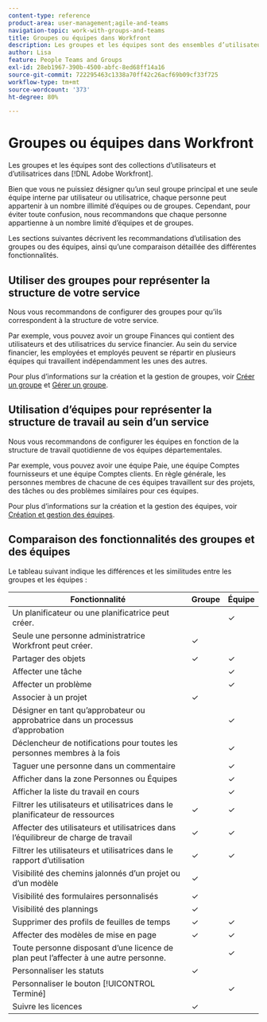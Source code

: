 ```yaml
---
content-type: reference
product-area: user-management;agile-and-teams
navigation-topic: work-with-groups-and-teams
title: Groupes ou équipes dans Workfront
description: Les groupes et les équipes sont des ensembles d’utilisateurs dans Adobe Workfront. Découvrez les différences et les similitudes entre les groupes et les équipes.
author: Lisa
feature: People Teams and Groups
exl-id: 28eb1967-390b-4500-abfc-8ed68ff14a16
source-git-commit: 722295463c1338a70ff42c26acf69b09cf33f725
workflow-type: tm+mt
source-wordcount: '373'
ht-degree: 80%

---
```


# Groupes ou équipes dans Workfront

<!-- Audited: 12/2023 -->

Les groupes et les équipes sont des collections d’utilisateurs et d’utilisatrices dans [!DNL Adobe Workfront].

Bien que vous ne puissiez désigner qu’un seul groupe principal et une seule équipe interne par utilisateur ou utilisatrice, chaque personne peut appartenir à un nombre illimité d’équipes ou de groupes. Cependant, pour éviter toute confusion, nous recommandons que chaque personne appartienne à un nombre limité d’équipes et de groupes.

Les sections suivantes décrivent les recommandations d’utilisation des groupes ou des équipes, ainsi qu’une comparaison détaillée des différentes fonctionnalités.

## Utiliser des groupes pour représenter la structure de votre service

Nous vous recommandons de configurer des groupes pour qu’ils correspondent à la structure de votre service.

Par exemple, vous pouvez avoir un groupe Finances qui contient des utilisateurs et des utilisatrices du service financier. Au sein du service financier, les employées et employés peuvent se répartir en plusieurs équipes qui travaillent indépendamment les unes des autres.

Pour plus d’informations sur la création et la gestion de groupes, voir [Créer un groupe](../../administration-and-setup/manage-groups/create-and-manage-groups/create-a-group.md) et [Gérer un groupe](../../administration-and-setup/manage-groups/create-and-manage-groups/manage-a-group.md).

## Utilisation d’équipes pour représenter la structure de travail au sein d’un service

Nous vous recommandons de configurer les équipes en fonction de la structure de travail quotidienne de vos équipes départementales.

Par exemple, vous pouvez avoir une équipe Paie, une équipe Comptes fournisseurs et une équipe Comptes clients. En règle générale, les personnes membres de chacune de ces équipes travaillent sur des projets, des tâches ou des problèmes similaires pour ces équipes.

Pour plus d’informations sur la création et la gestion des équipes, voir [Création et gestion des équipes](../../people-teams-and-groups/create-and-manage-teams/create-and-mange-teams.md).

## Comparaison des fonctionnalités des groupes et des équipes

Le tableau suivant indique les différences et les similitudes entre les groupes et les équipes :

| **Fonctionnalité** | **Groupe** | **Équipe** |
|---|---|---|
| Un planificateur ou une planificatrice peut créer. |  | ✓ |
| Seule une personne administratrice Workfront peut créer. | ✓ |  |
| Partager des objets | ✓ | ✓ |
| Affecter une tâche |  | ✓ |
| Affecter un problème |  | ✓ |
| Associer à un projet | ✓ |  |
| Désigner en tant qu’approbateur ou approbatrice dans un processus d’approbation |  | ✓ |
| Déclencheur de notifications pour toutes les personnes membres à la fois |  | ✓ |
| Taguer une personne dans un commentaire |  | ✓ |
| Afficher dans la zone Personnes ou Équipes |  | ✓ |
| Afficher la liste du travail en cours |  | ✓ |
| Filtrer les utilisateurs et utilisatrices dans le planificateur de ressources | ✓ | ✓ |
| Affecter des utilisateurs et utilisatrices dans l’équilibreur de charge de travail | ✓ | ✓ |
| Filtrer les utilisateurs et utilisatrices dans le rapport d’utilisation | ✓ | ✓ |
| Visibilité des chemins jalonnés d’un projet ou d’un modèle | ✓ |  |
| Visibilité des formulaires personnalisés | ✓ |  |
| Visibilité des plannings | ✓ |  |
| Supprimer des profils de feuilles de temps | ✓ | ✓ |
| Affecter des modèles de mise en page | ✓ | ✓ |
| Toute personne disposant d’une licence de plan peut l’affecter à une autre personne. |  | ✓ |
| Personnaliser les statuts | ✓ |  |
| Personnaliser le bouton [!UICONTROL Terminé] |  | ✓ |
| Suivre les licences | ✓ |  |
